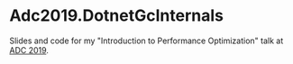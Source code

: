 # Adc2019.DotnetGcInternals
Slides and code for my "Introduction to Performance Optimization" talk at [ADC 2019](http://adc.ms/19/).
